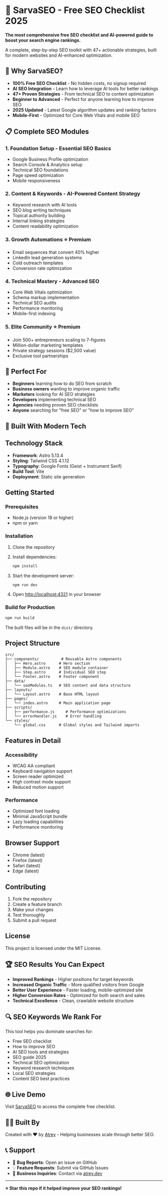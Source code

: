 # 🌟 SarvaSEO - Free SEO Checklist 2025

**The most comprehensive free SEO checklist and AI-powered guide to boost your search engine rankings.**

A complete, step-by-step SEO toolkit with 47+ actionable strategies, built for modern websites and AI-enhanced optimization.

## 🚀 Why SarvaSEO?

- **100% Free SEO Checklist** - No hidden costs, no signup required
- **AI SEO Integration** - Learn how to leverage AI tools for better rankings  
- **47+ Proven Strategies** - From technical SEO to content optimization
- **Beginner to Advanced** - Perfect for anyone learning how to improve SEO
- **2025 Updated** - Latest Google algorithm updates and ranking factors
- **Mobile-First** - Optimized for Core Web Vitals and mobile SEO

## 📋 Complete SEO Modules

### 1. **Foundation Setup** - Essential SEO Basics
- Google Business Profile optimization
- Search Console & Analytics setup  
- Technical SEO foundations
- Page speed optimization
- Mobile responsiveness

### 2. **Content & Keywords** - AI-Powered Content Strategy
- Keyword research with AI tools
- SEO blog writing techniques
- Topical authority building
- Internal linking strategies
- Content readability optimization

### 3. **Growth Automations** ⭐ Premium
- Email sequences that convert 40% higher
- LinkedIn lead generation systems
- Cold outreach templates
- Conversion rate optimization

### 4. **Technical Mastery** - Advanced SEO
- Core Web Vitals optimization
- Schema markup implementation
- Technical SEO audits
- Performance monitoring
- Mobile-first indexing

### 5. **Elite Community** ⭐ Premium  
- Join 500+ entrepreneurs scaling to 7-figures
- Million-dollar marketing templates
- Private strategy sessions ($2,500 value)
- Exclusive tool partnerships

## 🎯 Perfect For

- **Beginners** learning how to do SEO from scratch
- **Business owners** wanting to improve organic traffic
- **Marketers** looking for AI SEO strategies  
- **Developers** implementing technical SEO
- **Agencies** needing proven SEO checklists
- **Anyone** searching for "free SEO" or "how to improve SEO"

## 🔧 Built With Modern Tech

## Technology Stack

- **Framework**: Astro 5.13.4
- **Styling**: Tailwind CSS 4.1.12
- **Typography**: Google Fonts (Geist + Instrument Serif)
- **Build Tool**: Vite
- **Deployment**: Static site generation

## Getting Started

### Prerequisites

- Node.js (version 18 or higher)
- npm or yarn

### Installation

1. Clone the repository
2. Install dependencies:
   ```bash
   npm install
   ```

3. Start the development server:
   ```bash
   npm run dev
   ```

4. Open [http://localhost:4321](http://localhost:4321) in your browser

### Build for Production

```bash
npm run build
```

The built files will be in the `dist/` directory.

## Project Structure

```
src/
├── components/          # Reusable Astro components
│   ├── Hero.astro      # Hero section
│   ├── Module.astro    # SEO module container
│   ├── Step.astro      # Individual SEO step
│   └── Footer.astro    # Footer component
├── data/
│   └── seoModules.ts   # SEO content and data structure
├── layouts/
│   └── Layout.astro    # Base HTML layout
├── pages/
│   └── index.astro     # Main application page
├── scripts/
│   ├── performance.js     # Performance optimizations
│   └── errorHandler.js    # Error handling
└── styles/
    └── global.css      # Global styles and Tailwind imports
```

## Features in Detail

### Accessibility
- WCAG AA compliant
- Keyboard navigation support
- Screen reader optimized
- High contrast mode support
- Reduced motion support

### Performance
- Optimized font loading
- Minimal JavaScript bundle
- Lazy loading capabilities
- Performance monitoring

## Browser Support

- Chrome (latest)
- Firefox (latest)
- Safari (latest)
- Edge (latest)

## Contributing

1. Fork the repository
2. Create a feature branch
3. Make your changes
4. Test thoroughly
5. Submit a pull request

## License

This project is licensed under the MIT License.

## 🏆 SEO Results You Can Expect

- **Improved Rankings** - Higher positions for target keywords
- **Increased Organic Traffic** - More qualified visitors from Google
- **Better User Experience** - Faster loading, mobile-optimized site
- **Higher Conversion Rates** - Optimized for both search and sales
- **Technical Excellence** - Clean, crawlable website structure

## 🔍 SEO Keywords We Rank For

This tool helps you dominate searches for:
- Free SEO checklist
- How to improve SEO  
- AI SEO tools and strategies
- SEO guide 2025
- Technical SEO optimization
- Keyword research techniques
- Local SEO strategies
- Content SEO best practices

## 🌐 Live Demo

Visit [SarvaSEO](https://sarvaseo.atrey.dev) to access the complete free checklist.

## 👨‍💻 Built By

Created with ❤️ by [Atrey](https://atrey.dev) - Helping businesses scale through better SEO.

## 📞 Support

- 🐛 **Bug Reports**: Open an issue on GitHub
- 💡 **Feature Requests**: Submit via GitHub Issues  
- 📧 **Business Inquiries**: Contact via [atrey.dev](https://atrey.dev)

---

**⭐ Star this repo if it helped improve your SEO rankings!**